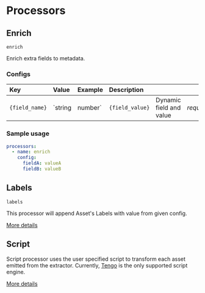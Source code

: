 # Processors

## Enrich

`enrich`

Enrich extra fields to metadata.

### Configs

| Key            | Value    | Example  | Description     |                         |            |
| :------------- | :------- | :------- | :-------------- | :---------------------- | :--------- |
| `{field_name}` | \`string | number\` | `{field_value}` | Dynamic field and value | _required_ |

### Sample usage

```yaml
processors:
  - name: enrich
    config:
      fieldA: valueA
      fieldB: valueB
```

## Labels

`labels`

This processor will append Asset's Labels with value from given config.

[More details][labels-readme]

## Script

Script processor uses the user specified script to transform each asset emitted
from the extractor. Currently, [Tengo][tengo] is the only supported script
engine.

[More details][script-readme]

[labels-readme]: https://github.com/raystack/meteor/blob/main/plugins/processors/labels/README.md
[script-readme]: https://github.com/raystack/meteor/blob/main/plugins/processors/script/README.md
[tengo]: https://github.com/d5/tengo
